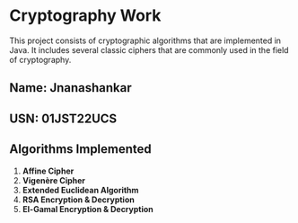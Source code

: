 # Cryptography  Work

This project consists of cryptographic algorithms that are  implemented in Java. 
It includes several classic ciphers that are commonly used in the field of cryptography. 

## **Name**: **Jnanashankar**  
## **USN**: **01JST22UCS**

## Algorithms Implemented

1. **Affine Cipher**  
2. **Vigenère Cipher**  
3. **Extended Euclidean Algorithm**  
4. **RSA Encryption & Decryption**
5. **El-Gamal Encryption & Decryption**  

